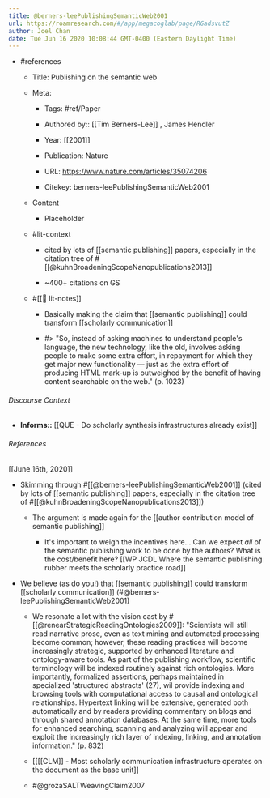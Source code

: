 ```yaml
---
title: @berners-leePublishingSemanticWeb2001
url: https://roamresearch.com/#/app/megacoglab/page/RGadsvutZ
author: Joel Chan
date: Tue Jun 16 2020 10:08:44 GMT-0400 (Eastern Daylight Time)
---
```


- #references

    - Title: Publishing on the semantic web

    - Meta:

        - Tags: #ref/Paper

        - Authored by::  [[Tim Berners-Lee]] ,  James Hendler

        - Year: [[2001]]

        - Publication: Nature

        - URL: https://www.nature.com/articles/35074206

        - Citekey: berners-leePublishingSemanticWeb2001

    - Content

        - Placeholder

    - #lit-context

        - cited by lots of [[semantic publishing]] papers, especially in the citation tree of #[[@kuhnBroadeningScopeNanopublications2013]]

        - ~400+ citations on GS

    - #[[📝 lit-notes]]

        - Basically making the claim that [[semantic publishing]] could transform [[scholarly communication]]

        - #> "So, instead of asking machines to understand people's language, the new technology, like the old, involves asking people to make some extra effort, in repayment for which they get major new functionality — just as the extra effort of producing HTML mark-up is outweighed by the benefit of having content searchable on the web." (p. 1023)

###### Discourse Context

- **Informs::** [[QUE - Do scholarly synthesis infrastructures already exist]]

###### References

[[June 16th, 2020]]

- Skimming through #[[@berners-leePublishingSemanticWeb2001]] (cited by lots of [[semantic publishing]] papers, especially in the citation tree of #[[@kuhnBroadeningScopeNanopublications2013]])

    - The argument is made again for the [[author contribution model of semantic publishing]]

        - It's important to weigh the incentives here... Can we expect *all* of the semantic publishing work to be done by the authors? What is the cost/benefit here?
[[WP JCDL Where the semantic publishing rubber meets the scholarly practice road]]

- We believe (as do you!) that [[semantic publishing]] could transform [[scholarly communication]] (#@berners-leePublishingSemanticWeb2001)

    - We resonate a lot with the vision cast by #[[@renearStrategicReadingOntologies2009]]: "Scientists will still read narrative prose, even as text mining and automated processing become common; however, these reading practices will become increasingly strategic, supported by enhanced literature and ontology-aware tools. As part of the publishing workflow, scientific terminology will be indexed routinely against rich ontologies. More importantly, formalized assertions, perhaps maintained in specialized 'structured abstracts' (27), wil provide indexing and browsing tools with computational access to causal and ontological relationships. Hypertext linking will be extensive, generated both automatically and by readers providing commentary on blogs and through shared annotation databases. At the same time, more tools for enhanced searching, scanning and analyzing will appear and exploit the increasingly rich layer of indexing, linking, and annotation information." (p. 832)

    - [[[[CLM]] - Most scholarly communication infrastructure operates on the document as the base unit]]

    - #@grozaSALTWeavingClaim2007

